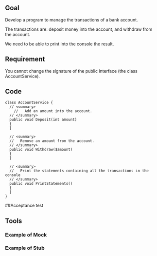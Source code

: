 ## Goal
Develop a program to manage the transactions of a bank account.

The transactions are: deposit money into the account, and withdraw from the account.

We need to be able to print into the console the result.
## Requirement
You cannot change the signature of the public interface (the class AccountService).
## Code
	class AccountService {
      // <summary>
     	//   Add an amount into the account.
      // </summary>
      public void Deposit(int amount)
      {
      }

      // <summary>
      //   Remove an amount from the account.
      // </summary>
      public void Withdraw($amount)
      {
      }

      // <summary>
      //   Print the statements containing all the transactions in the console
      // </summary>
      public void PrintStatements()
      {
      }
	}
##Acceptance test

## Tools


### Example of Mock

### Example of Stub    
